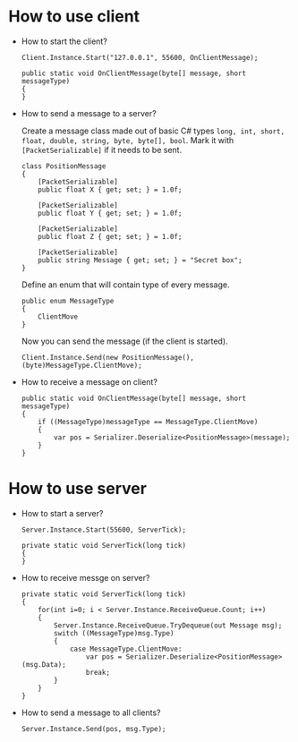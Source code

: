 # How to use client
- How to start the client?
    ```
    Client.Instance.Start("127.0.0.1", 55600, OnClientMessage);

    public static void OnClientMessage(byte[] message, short messageType)
    {
    }
    ```
- How to send a message to a server?

    Create a message class made out of basic C# types ```long, int, short, float, double, string, byte, byte[], bool```. Mark it with ```[PacketSerializable]``` if it needs to be sent.
    ```
    class PositionMessage
    {
        [PacketSerializable]
        public float X { get; set; } = 1.0f;

        [PacketSerializable]
        public float Y { get; set; } = 1.0f;

        [PacketSerializable]
        public float Z { get; set; } = 1.0f;

        [PacketSerializable]
        public string Message { get; set; } = "Secret box";
    }
    ```
    Define an enum that will contain type of every message. 
    ```
    public enum MessageType
    {
        ClientMove
    }
    ```
    Now you can send the message (if the client is started).
    ```
    Client.Instance.Send(new PositionMessage(), (byte)MessageType.ClientMove);
    ```
- How to receive a message on client?
    ```
    public static void OnClientMessage(byte[] message, short messageType)
    {
        if ((MessageType)messageType == MessageType.ClientMove)
        {
            var pos = Serializer.Deserialize<PositionMessage>(message);
        }
    }
    ```

 # How to use server
- How to start a server?
    ```
    Server.Instance.Start(55600, ServerTick);

    private static void ServerTick(long tick)
    {
    }
    ```

- How to receive messge on server?
    ```
    private static void ServerTick(long tick)
    {
        for(int i=0; i < Server.Instance.ReceiveQueue.Count; i++)
        {
            Server.Instance.ReceiveQueue.TryDequeue(out Message msg);
            switch ((MessageType)msg.Type)
            {
                case MessageType.ClientMove:
                    var pos = Serializer.Deserialize<PositionMessage>(msg.Data);
                    break;
            }
        }
    }
    ```

- How to send a message to all clients?
    ```
    Server.Instance.Send(pos, msg.Type);
    ```